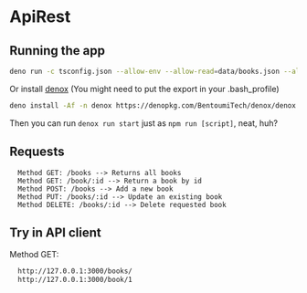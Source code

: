 # ApiRest

## Running the app

```bash
deno run -c tsconfig.json --allow-env --allow-read=data/books.json --allow-net app.ts
```

Or install [denox](https://github.com/BentoumiTech/denox/) (You might need to put the export in your .bash_profile)

```bash
deno install -Af -n denox https://denopkg.com/BentoumiTech/denox/denox.ts
```

Then you can run `denox run start` just as `npm run [script]`, neat, huh?

## Requests

```text
  Method GET: /books --> Returns all books
  Method GET: /book/:id --> Return a book by id
  Method POST: /books --> Add a new book
  Method PUT: /books/:id --> Update an existing book
  Method DELETE: /books/:id --> Delete requested book
```

## Try in API client

Method GET:

```bash
  http://127.0.0.1:3000/books/
  http://127.0.0.1:3000/book/1
```

```

```
